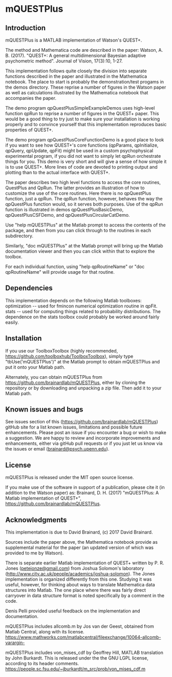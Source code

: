 # mQUESTPlus

## Introduction

mQUESTPlus is a MATLAB implementation of Watson's QUEST+.

The method and Mathematica code are described in the paper:
Watson, A. B. (2017).  "QUEST+: A general multidimensional Bayesian adaptive psychometric method".
Journal of Vision, 17(3):10, 1-27.

This implementation follows quite closely the division into separate functions described in the paper
and illustrated in the Mathematica notebook.  The place to start is probably the demonstration/test
progams in the demos directory.  These reprise a number of figures in the Watson paper as well as
calculations illustrated by the Mathematica notebook that accompanies the paper.

The demo program qpQuestPlusSimpleExampleDemos uses high-level function qpRun to reprise a number of
figures in the QUEST+ paper. This would be a good thing to try just to make sure your installation
is working properly and to convince yourself that this implementation reproduces basic properties
of QUEST+.

The demo program qpQuestPlusCoreFunctionDemo is a good place to look if you want to see how QUEST+'s 
core functions (qpParams, qpInitialize, qpQuery, qpUpdate, qpFit) might be used in a custom psychophysical
experimental program, if you did not want to simply let qpRun orchestrate things for you.  This demo is
very short and will give a sense of how simple it is to use QUEST+.  More lines of code are devoted
to printing output and plotting than to the actual interface with QUEST+.

The paper describes two high level functions to access the core routines, QuestPlus and QpRun.  The latter
provides an illustration of how to customize the use of the core routines.  Here there is no qpQuestPlus function,
just a qpRun.  The qpRun function, however, behaves the way the qpQuestPlus function would, so it serves both
purposes.  Use of the qpRun function is illustrated in demos qpQuestPlusBasicDemo, qpQuestPlusCSFDemo, and
qpQuestPlusCircularCatDemo.

Use "help mQUESTPlus" at the Matlab prompt to access the contents of the package, and
then from you can click through to the routines in each subdirectory.

Similarly, "doc mQUESTPlus" at the Matlab prompt will bring up the Matlab documentation viewer and
then you can click within that to explore the toolbox.

For each individual function, using "help qpRoutineName" or "doc qpRoutineName" will provide usage for that routine.

## Dependencies

This implementation depends on the following Matlab toolboxes:
  optimization -- used for fmincon numerical optimization routine in qpFit.
  stats -- used for computing things related to probability distributions.
The dependence on the stats toolbox could probably be worked around fairly easily.

## Installation

If you use our ToolboxToolbox (highly recommended, https://github.com/toolboxhub/ToolboxToolbox), simply type
"tbUse('mQUESTPlus')" at the Matlab prompt to obtain mQUESTPlus and put it onto your Matlab path.

Alternately, you can obtain mQUESTPlus from https://github.com/brainardlab/mQUESTPlus, either by cloning the
repository or by downloading and unpacking a zip file.  Then add it to your Matlab path.

## Known issues and bugs

See issues section of this (https://github.com/brainardlab/mQUESTPlus) gitHub site for a list known issues,
limitations and possible future enhancements.  Please post an issue if you encounter a bug or wish to make
a suggestion.  We are happy to review and incorporate improvements and enhancements, either via gitHub pull
requests or if you just let us know via the issues or email (brainard@psych.upenn.edu).

## License 

mQUESTPlus is released under the MIT open source license.

If you make use of the software in support of a publication, please cite it
(in addition to the Watson paper) as: Brainard, D. H. (2017) "mQUESTPlus: A
Matlab implementation of QUEST+", https://github.com/brainardlab/mQUESTPlus.

## Acknowledgments

This implementation is due to David Brainard, (c) 2017 David Brainard.

Sources include the paper above, the Mathematica notebook provide as supplemental material for the paper
(an updated version of which was provided to me by Watson).

There is separate earlier Matlab implementation of QUEST+ written by P. R. Jones (petejonze@gmail.com)
from Joshua Solomon's laboratory (http://www.city.ac.uk/people/academics/joshua-solomon). The Jones implementation
is organized differently from this one. Studying it was useful, however, for thinking about ways to translate Mathematica
data structures into Matlab. The one place where there was fairly direct carryover in data structure
format is noted specifically by a comment in the code.

Denis Pelli provided useful feedback on the implementation and documentation.

mQUESTPlus includes allcomb.m by Jos van der Geest, obtained from Matlab Central, along with its license.
  https://www.mathworks.com/matlabcentral/fileexchange/10064-allcomb-varargin-

mQUESTPlus includes von_mises_cdf by Geoffrey Hill, MATLAB translation by John Burkardt.
This is released under the the GNU LGPL license, according to its header comments.
  https://people.sc.fsu.edu/~jburkardt/m_src/prob/von_mises_cdf.m



